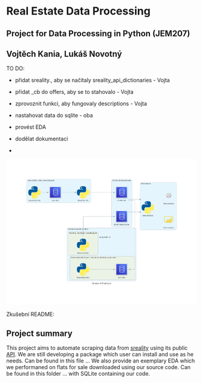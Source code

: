 # Real Estate Data Processing
## Project for Data Processing in Python (JEM207)
## Vojtěch Kania, Lukáš Novotný

TO DO:
- přidat sreality., aby se načítaly sreality_api_dictionaries - Vojta
- přidat _cb do offers, aby se to stahovalo - Vojta
- zprovoznit funkci, aby fungovaly descriptions - Vojta

- nastahovat data do sqlite - oba
- provést EDA

- dodělat dokumentaci
- 


![Our Architecture with DB](scraper_of_sreality.cz.png)



Zkušební README:

## Project summary

This project aims to automate scraping data from [sreality](https://www.sreality.cz/) using its public [API](https://www.sreality.cz/api/cs/v2/estates?).
We are still developing a package which user can install and use as he needs. Can be found in this file ...
We also provide an exemplary EDA which we performaned on flats for sale downloaded using our source code. Can be found in this folder ...  with SQLite containing our code.
